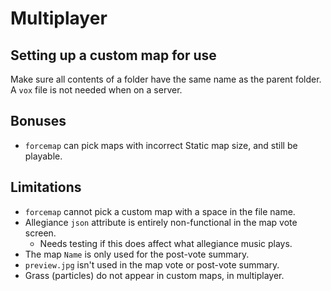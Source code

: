 # Multiplayer

## Setting up a custom map for use
Make sure all contents of a folder have the same name as the parent folder. A `vox` file is not needed when on a server.

## Bonuses
- `forcemap` can pick maps with incorrect Static map size, and still be playable.

## Limitations
* `forcemap` cannot pick a custom map with a space in the file name.
* Allegiance `json` attribute is entirely non-functional in the map vote screen.
  * Needs testing if this does affect what allegiance music plays.
* The map `Name` is only used for the post-vote summary.
* `preview.jpg` isn't used in the map vote or post-vote summary.
* Grass (particles) do not appear in custom maps, in multiplayer.